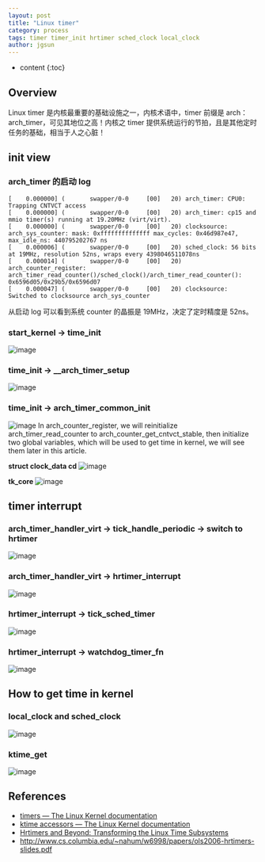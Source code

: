 ```yaml
---
layout: post
title: "Linux timer"
category: process
tags: timer timer_init hrtimer sched_clock local_clock
author: jgsun
---
```


* content
{:toc}

## Overview
Linux timer 是内核最重要的基础设施之一，内核术语中，timer 前缀是 arch：arch_timer，可见其地位之高！内核之 timer 提供系统运行的节拍，且是其他定时任务的基础，相当于人之心脏！








## init view
### arch_timer 的启动 log
```
[    0.000000] (       swapper/0-0     [00]   20) arch_timer: CPU0: Trapping CNTVCT access
[    0.000000] (       swapper/0-0     [00]   20) arch_timer: cp15 and mmio timer(s) running at 19.20MHz (virt/virt).
[    0.000000] (       swapper/0-0     [00]   20) clocksource: arch_sys_counter: mask: 0xffffffffffffff max_cycles: 0x46d987e47, max_idle_ns: 440795202767 ns
[    0.000006] (       swapper/0-0     [00]   20) sched_clock: 56 bits at 19MHz, resolution 52ns, wraps every 4398046511078ns
[    0.000014] (       swapper/0-0     [00]   20) arch_counter_register: arch_timer_read_counter()/sched_clock()/arch_timer_read_counter(): 0x6596d05/0x29b5/0x6596d07
[    0.000047] (       swapper/0-0     [00]   20) clocksource: Switched to clocksource arch_sys_counter
```
从启动 log 可以看到系统 counter 的晶振是 19MHz，决定了定时精度是 52ns。

### start_kernel → time_init
![image](/images/posts/process/timer/time_init.png)

### time_init → __arch_timer_setup
![image](/images/posts/process/timer/arch_timer_setup.png)

### time_init → arch_timer_common_init
![image](/images/posts/process/timer/arch_timer_common_init.png)
In arch_counter_register, we will reinitialize arch_timer_read_counter to arch_counter_get_cntvct_stable, then initialize two global variables, which will be used to get time in kernel, we will see them later in this article.

**struct clock_data cd**
![image](/images/posts/process/timer/timer_cd.png)

**tk_core**
![image](/images/posts/process/timer/timer_tk_core.png)


## timer interrupt

### arch_timer_handler_virt → tick_handle_periodic → switch to hrtimer
![image](/images/posts/process/timer/switch_to_hrtimer.png)

### arch_timer_handler_virt → hrtimer_interrupt 
![image](/images/posts/process/timer/hrtimer_interrupt.png)

### hrtimer_interrupt → tick_sched_timer
![image](/images/posts/process/timer/tick_sched_timer.png)

### hrtimer_interrupt → watchdog_timer_fn
![image](/images/posts/process/timer/watchdog_timer_fn.png)

## How to get time in kernel
### local_clock and sched_clock
![image](/images/posts/process/timer/sched_clock.png)

### ktime_get
![image](/images/posts/process/timer/ktime_get.png)

## References
* [timers — The Linux Kernel documentation](https://docs.kernel.org/timers/index.html)
* [ktime accessors — The Linux Kernel documentation](https://docs.kernel.org/core-api/timekeeping.html)
* [Hrtimers and Beyond: Transforming the Linux Time Subsystems](https://www.kernel.org/doc/ols/2006/ols2006v1-pages-333-346.pdf)
* <http://www.cs.columbia.edu/~nahum/w6998/papers/ols2006-hrtimers-slides.pdf>
